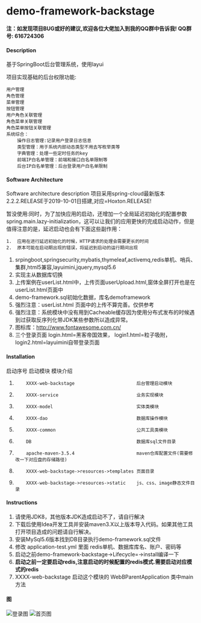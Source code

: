 # demo-framework-backstage

**注：如发现项目BUG或好的建议,欢迎各位大佬加入到我的QQ群中告诉我! QQ群号: 616724306** 

#### Description
基于SpringBoot后台管理系统，使用layui

项目实现基础的后台权限功能:

    用户管理
    角色管理
    菜单管理
    按钮管理
    用户角色关联管理
    角色菜单关联管理
    角色菜单按钮关联管理
    系统综合：
        操作日志管理:记录用户登录日志信息
        类型管理：用于系统内部动态类型不用去写枚举类等
        字典管理：处理一些定时任务的key
        前端IP白名单管理：前端和接口白名单限制等
        后台IP白名单管理：后台登录用户白名单限制


#### Software Architecture
Software architecture description
项目采用spring-cloud最新版本2.2.2.RELEASE于2019-10-01日搭建,对应=Hoxton.RELEASE!

暂没使用:同时，为了加快应用的启动，还增加一个全局延迟初始化的配置参数spring.main.lazy-initialization，这可以让我们的应用更快的完成启动动作，但是值得注意的是，延迟启动也会有下面这些副作用：
    
    1.  应用在进行延迟初始化的时候，HTTP请求的处理会需要更长的时间
    2.  原本可能在启动期出现的错误，将延迟到启动的运行期间出现
    
1.  srpingboot,springsecurity,mybatis,thymeleaf,activemq,redis单机、哨兵、集群,html5兼容,layuimini,jquery,mysql5.6
2.  实现主从数据库切换
3.  上传案例在userList.html中，上传页面userUpload.html,窗体全屏打开也是在userList.html页面中
4.  demo-framework.sql初始化数据，库名demoframework
5.  强烈注意：userList.html 页面中的上传不算完善。仅供参考
6.  强烈注意：系统模块中没有用到Cacheable缓存因为使用分布式发布的时候遇到过获取反序列化带JDK某些参数所以造成异常。
7.  图标库：http://www.fontawesome.com.cn/
8.  三个登录页面 login.html=黑客帝国效果， login1.html=粒子吸附， login2.html=layuimini自带登录页面


#### Installation
启动序号    启动模块                                    模块介绍
1.         XXXX-web-backstage                       后台管理启动模块
2.         XXXX-service                             业务实现模块
3.         XXXX-model                               实体类模块
4.         XXXX-dao                                 数据库操作模块
5.         XXXX-common                              公共工具类模块
6.         DB                                       数据库sql文件目录
7.         apache-maven-3.5.4                       maven仓库配置文件(需要修改一下对应盘的存储路径)
8.         XXXX-web-backstage->resources->templates 页面目录
9.         XXXX-web-backstage->resources->static    js、css、image静态文件目录

#### Instructions

1.  请使用JDK8，其他版本JDK造成启动不了，请自行解决
2.  下载后使用Idea开发工具并安装maven3.X以上版本导入代码。如果其他工具打开项目造成的问题请自行解决。
3.  安装MySql5.6版本找到DB目录执行demo-framework.sql文件
4.  修改 application-test.yml 里面 redis单机、数据库库名、账户、密码等
5.  启动之前demo-framework-backstage->Lifecycle=->install编译一下
6.  **启动之前一定要启动redis,注意启动的时候配置的redis模式.需要启动对应模式的redis**
7.  XXXX-web-backstage 启动这个模块的 WebBParentApplication 类中main方法

#### 图
![登录图](https://images.gitee.com/uploads/images/2020/0111/150002_8e058703_803165.png)
![首页图](http://images.gitee.com/uploads/images/2020/0111/150016_6afdfd0e_803165.png)

